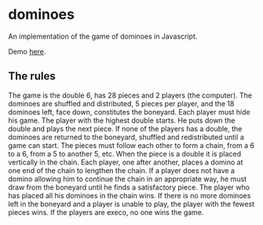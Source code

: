 # dominoes

An implementation of the game of dominoes in Javascript.

Demo [here](https://ppyne.github.io/dominoes/).

## The rules

The game is the double 6, has 28 pieces and 2 players (the computer).
The dominoes are shuffled and distributed, 5 pieces per player, and the 18 dominoes left, face down, constitutes the boneyard. Each player must hide his game.
The player with the highest double starts. He puts down the double and plays the next piece. If none of the players has a double, the dominoes are returned to the boneyard, shuffled and redistributed until a game can start.
The pieces must follow each other to form a chain, from a 6 to a 6, from a 5 to another 5, etc. When the piece is a double it is placed vertically in the chain.
Each player, one after another, places a domino at one end of the chain to lengthen the chain. If a player does not have a domino allowing him to continue the chain in an appropriate way, he must draw from the boneyard until he finds a satisfactory piece.
The player who has placed all his dominoes in the chain wins. If there is no more dominoes left in the boneyard and a player is unable to play, the player with the fewest pieces wins. If the players are execo, no one wins the game.